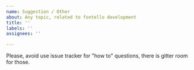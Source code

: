```yaml
---
name: Suggestion / Other
about: Any topic, related to fontello development
title: ''
labels: ''
assignees: ''

---
```


Please, avoid use issue tracker for "how to" questions, there is gitter room for those.
